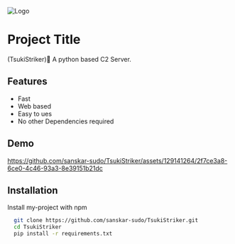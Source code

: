 
![Logo](https://www.pngall.com/wp-content/uploads/2016/06/Ninja-PNG-Image.png)



# Project Title

(TsukiStriker)🥷
A python based C2 Server.

## Features

- Fast
- Web based
- Easy to ues
- No other Dependencies required 


## Demo
https://github.com/sanskar-sudo/TsukiStriker/assets/129141264/2f7ce3a8-6ce0-4c46-93a3-8e39151b21dc






## Installation

Install my-project with npm

```bash
  git clone https://github.com/sanskar-sudo/TsukiStriker.git
  cd TsukiStriker
  pip install -r requirements.txt

```
    
